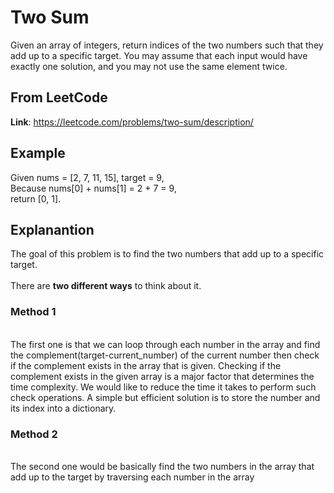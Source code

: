 # Two Sum
Given an array of integers, return indices of the two numbers such that they add up to a specific target.
You may assume that each input would have exactly one solution, and you may not use the same element twice.

## From LeetCode
**Link**: https://leetcode.com/problems/two-sum/description/


## Example
Given nums = [2, 7, 11, 15], target = 9,
<br />Because nums[0] + nums[1] = 2 + 7 = 9,
<br />return [0, 1].

## Explanantion
The goal of this problem is to find the two numbers that add up to a specific target.
<br />
<br />There are **two different ways** to think about it.
<br />
### Method 1
<br />The first one is that we can loop through each number in the array and find the complement(target-current_number) of the current number then check if the complement exists in the array that is given. Checking if the complement exists in the given array is a major factor that determines the time complexity. We would like to reduce the time it takes to perform such check operations. A simple but efficient solution is to store the number and its index into a dictionary. 

### Method 2
<br />The second one would be basically find the two numbers in the array that add up to the target by traversing each number in the array

